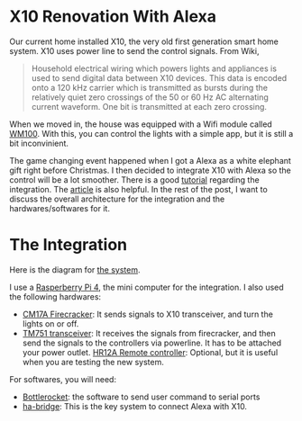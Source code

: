 # X10 Renovation With Alexa
Our current home installed X10, the very old first generation smart home system. X10 uses power line to send the control signals. From Wiki,

>Household electrical wiring which powers lights and appliances is used to send digital data between X10 devices. This data is encoded onto a 120 kHz carrier which is transmitted as bursts during the relatively quiet zero crossings of the 50 or 60 Hz AC alternating current waveform. One bit is transmitted at each zero crossing.

When we moved in, the house was equipped with a Wifi module called [WM100](https://www.x10.com/wm100.html). With this, you can control the lights with a simple app, but it is still a bit inconvinient.

The game changing event happened when I got a Alexa as a white elephant gift right before Christmas. I then decided to integrate X10 with Alexa so the control will be a lot smoother. There is a good [tutorial](https://www.instructables.com/id/How-to-Control-X10-Devices-With-Amazon-Echo-or-Goo/
) regarding the integration. The [article](https://coreyswrite.com/uncategorized/amazon-echo-x10-home-control-updated/comment-page-2/
) is also helpful. In the rest of the post, I want to discuss the overall architecture for the integration and the hardwares/softwares for it.

# The Integration
Here is the diagram for [the system](https://docs.google.com/document/d/e/2PACX-1vTmttkykyrBK08LrZXFaUhOL5WvOG0uNBwJHm76itmmfq-UjAUd1TcBOHzsxXkrqKp5VcPvabxiEMea/pub).

I use a [Rasperberry Pi 4](https://www.raspberrypi.org/), the mini computer for the integration. I also used the following hardwares:

* [CM17A Firecracker](https://www.x10.com/cm17a.html): It sends signals to X10 transceiver, and turn the lights on or off.
* [TM751 transceiver](https://www.x10.com/tm751.html): It receives the signals from firecracker, and then send the signals to the controllers via powerline. It has to be attached your power outlet.
[HR12A Remote controller](https://www.amazon.com/X10-HR12A-PalmPad-Remote-Control/dp/B00022OCC8): Optional, but it is useful when you are testing the new system.

For softwares, you will need:
* [Bottlerocket](http://www.linuxha.com/bottlerocket/): the software to send user command to serial ports
* [ha-bridge](https://github.com/bwssytems/ha-bridge): This is the key system to connect Alexa with X10.

